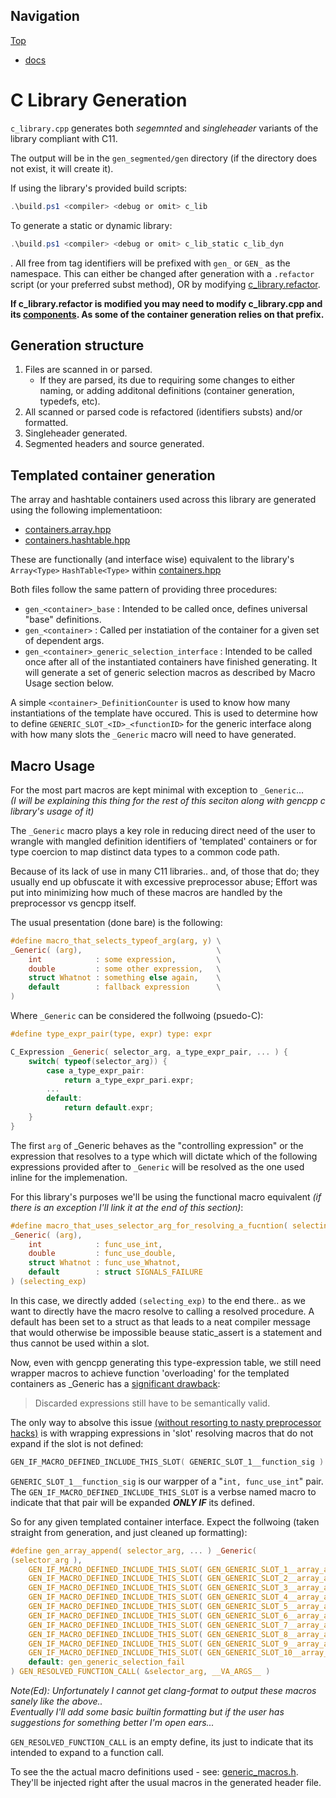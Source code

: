 ## Navigation

[Top](../Readme.md)

* [docs](../docs/Readme.md)

# C Library Generation

`c_library.cpp` generates both *segemnted* and *singleheader* variants of the library compliant with C11.

The output will be in the `gen_segmented/gen` directory (if the directory does not exist, it will create it).

If using the library's provided build scripts:

```ps1
.\build.ps1 <compiler> <debug or omit> c_lib
```

To generate a static or dynamic library:

```ps1
.\build.ps1 <compiler> <debug or omit> c_lib_static c_lib_dyn
```
.
All free from tag identifiers will be prefixed with `gen_` or `GEN_` as the namespace. This can either be changed after generation with a `.refactor` script (or your preferred subst method), OR by modifying [c_library.refactor](./c_library.refactor).

**If c_library.refactor is modified you may need to modify c_library.cpp and its [components](./components/). As some of the container generation relies on that prefix.**

## Generation structure

1. Files are scanned in or parsed.
    * If they are parsed, its due to requiring some changes to either naming, or adding additonal definitions (container generation, typedefs, etc).
2. All scanned or parsed code is refactored (identifiers substs) and/or formatted.
3. Singleheader generated.
4. Segmented headers and source generated.

## Templated container generation

The array and hashtable containers used across this library are generated using the following implementatioon:

* [containers.array.hpp](./components/containers.array.hpp)
* [containers.hashtable.hpp](./components/containers.hashtable.hpp)

These are functionally (and interface wise) equivalent to the library's `Array<Type>` `HashTable<Type>` within [containers.hpp](../base/dependencies/containers.hpp)

Both files follow the same pattern of providing three procedures:

* `gen_<container>_base` : Intended to be called once, defines universal "base" definitions.
* `gen_<container>` : Called per instatiation of the container for a given set of dependent args.
* `gen_<container>_generic_selection_interface` : Intended to be called once after all of the instantiated containers have finished generating. It will generate a set of generic selection macros as described by Macro Usage section below.

A simple `<container>_DefinitionCounter` is used to know how many instantiations of the template have occured. This is used to determine how to define `GENERIC_SLOT_<ID>_<functionID>` for the generic interface along with how many slots the `_Generic` macro will need to have generated.

## Macro Usage

For the most part macros are kept minimal with exception to `_Generic`...  
*(I will be explaining this thing for the rest of this seciton along with gencpp c library's usage of it)*

The `_Generic` macro plays a key role in reducing direct need of the user to wrangle with mangled definition identifiers of 'templated' containers or for type coercion to map distinct data types to a common code path.

Because of its lack of use in many C11 libraries.. and, of those that do; they usually end up obfuscate it with excessive preprocessor abuse; Effort was put into minimizing how much of these macros are handled by the preprocessor vs gencpp itself.

The usual presentation (done bare) is the following:

```c
#define macro_that_selects_typeof_arg(arg, y) \
_Generic( (arg),                              \
    int            : some expression,         \
    double         : some other expression,   \
    struct Whatnot : something else again,    \
    default        : fallback expression      \
)
```

Where `_Generic` can be considered the follwoing (psuedo-C):

```c
#define type_expr_pair(type, expr) type: expr

C_Expression _Generic( selector_arg, a_type_expr_pair, ... ) {
    switch( typeof(selector_arg)) {
        case a_type_expr_pair:
            return a_type_expr_pari.expr;
        ...
        default:
            return default.expr;
    }
}
```

The first `arg` of _Generic behaves as the "controlling expression" or the expression that resolves to a type which will dictate which of the following expressions provided after to `_Generic` will be resolved as the one used inline for the implemenation.


For this library's purposes we'll be using the functional macro equivalent *(if there is an exception I'll link it at the end of this section)*:

```c
#define macro_that_uses_selector_arg_for_resolving_a_fucntion( selecting_exp) \
_Generic( (arg),                                                              \
    int            : func_use_int,                                            \
    double         : func_use_double,                                         \
    struct Whatnot : func_use_Whatnot,                                        \
    default        : struct SIGNALS_FAILURE                                   \
) (selecting_exp)
```

In this case, we directly added `(selecting_exp)` to the end there.. as we want to directly have the macro resolve to calling a resolved procedure. A default has been set to a struct as that leads to a neat compiler message that would otherwise be impossible beause static_assert is a statement and thus cannot be used within a slot.

Now, even with gencpp generating this type-expression table, we still need wrapper macros to achieve function 'overloading' for the templated containers as _Generic has a [significant drawback](https://www.chiark.greenend.org.uk/~sgtatham/quasiblog/c11-generic/):  

> Discarded expressions still have to be semantically valid.

The only way to absolve this issue [(without resorting to nasty preprocessor hacks)](https://github.com/JacksonAllan/CC/blob/main/articles/Better_C_Generics_Part_1_The_Extendible_Generic.md) is with wrapping expressions in 'slot' resolving macros that do not expand if the slot is not defined:

```c
GEN_IF_MACRO_DEFINED_INCLUDE_THIS_SLOT( GENERIC_SLOT_1__function_sig )
```

`GENERIC_SLOT_1__function_sig` is our warpper of a "`int, func_use_int`" pair. The `GEN_IF_MACRO_DEFINED_INCLUDE_THIS_SLOT` is a verbse named macro to indicate that that pair will be expanded ***ONLY IF*** its defined.

So for any given templated container interface. Expect the follwoing (taken straight from generation, and just cleaned up formatting):

```c
#define gen_array_append( selector_arg, ... ) _Generic(                         \
(selector_arg ),                                                                \
    GEN_IF_MACRO_DEFINED_INCLUDE_THIS_SLOT( GEN_GENERIC_SLOT_1__array_append )  \
    GEN_IF_MACRO_DEFINED_INCLUDE_THIS_SLOT( GEN_GENERIC_SLOT_2__array_append )  \
    GEN_IF_MACRO_DEFINED_INCLUDE_THIS_SLOT( GEN_GENERIC_SLOT_3__array_append )  \
    GEN_IF_MACRO_DEFINED_INCLUDE_THIS_SLOT( GEN_GENERIC_SLOT_4__array_append )  \
    GEN_IF_MACRO_DEFINED_INCLUDE_THIS_SLOT( GEN_GENERIC_SLOT_5__array_append )  \
    GEN_IF_MACRO_DEFINED_INCLUDE_THIS_SLOT( GEN_GENERIC_SLOT_6__array_append )  \
    GEN_IF_MACRO_DEFINED_INCLUDE_THIS_SLOT( GEN_GENERIC_SLOT_7__array_append )  \
    GEN_IF_MACRO_DEFINED_INCLUDE_THIS_SLOT( GEN_GENERIC_SLOT_8__array_append )  \
    GEN_IF_MACRO_DEFINED_INCLUDE_THIS_SLOT( GEN_GENERIC_SLOT_9__array_append )  \
    GEN_IF_MACRO_DEFINED_INCLUDE_THIS_SLOT( GEN_GENERIC_SLOT_10__array_append ) \
    default: gen_generic_selection_fail                                         \
) GEN_RESOLVED_FUNCTION_CALL( &selector_arg, __VA_ARGS__ )

```

*Note(Ed): Unfortunately I cannot get clang-format to output these macros sanely like the above..*  
*Eventually I'll add some basic builtin formatting but if the user has suggestions for something better I'm open ears...*

`GEN_RESOLVED_FUNCTION_CALL` is an empty define, its just to indicate that its intended to expand to a function call.

To see the the actual macro definitions used - see: [generic_macros.h](./components/generic_macros.h). They'll be injected right after the usual macros in the generated header file.

